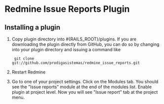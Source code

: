 # Redmine Issue Reports Plugin

## Installing a plugin

1. Copy plugin directory into #{RAILS_ROOT}/plugins.
If you are downloading the plugin directly from GitHub,
you can do so by changing into your plugin directory and issuing a command like

        git clone git://github.com/prodigasistemas/redmine_issue_reports.git

2. Restart Redmine

3. Go to one of your project settings. Click on the Modules tab.
You should see the "Issue reports" module at the end of the modules list.
Enable plugin at project level. Now you will see "Issue report" tab at the project menu.
